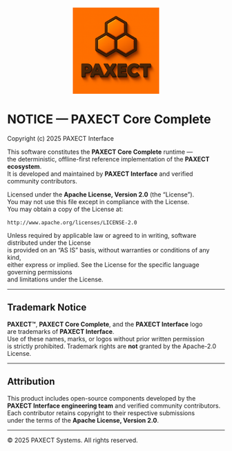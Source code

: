 <p align="center">
  <img src="ChatGPT%20Image%202%20okt%202025,%2022_33_51.png" alt="PAXECT logo" width="200"/>
</p>

# NOTICE — PAXECT Core Complete

Copyright (c) 2025 PAXECT Interface

This software constitutes the **PAXECT Core Complete** runtime —  
the deterministic, offline-first reference implementation of the **PAXECT ecosystem**.  
It is developed and maintained by **PAXECT Interface** and verified community contributors.

Licensed under the **Apache License, Version 2.0** (the “License”).  
You may not use this file except in compliance with the License.  
You may obtain a copy of the License at:

    http://www.apache.org/licenses/LICENSE-2.0

Unless required by applicable law or agreed to in writing, software distributed under the License  
is provided on an “AS IS” basis, without warranties or conditions of any kind,  
either express or implied. See the License for the specific language governing permissions  
and limitations under the License.

---

## Trademark Notice

**PAXECT™**, **PAXECT Core Complete**, and the **PAXECT Interface** logo  
are trademarks of **PAXECT Interface**.  
Use of these names, marks, or logos without prior written permission  
is strictly prohibited. Trademark rights are **not** granted by the Apache-2.0 License.

---

## Attribution

This product includes open-source components developed by the  
**PAXECT Interface engineering team** and verified community contributors.  
Each contributor retains copyright to their respective submissions  
under the terms of the **Apache License, Version 2.0**.

---

© 2025 PAXECT Systems. All rights reserved.
